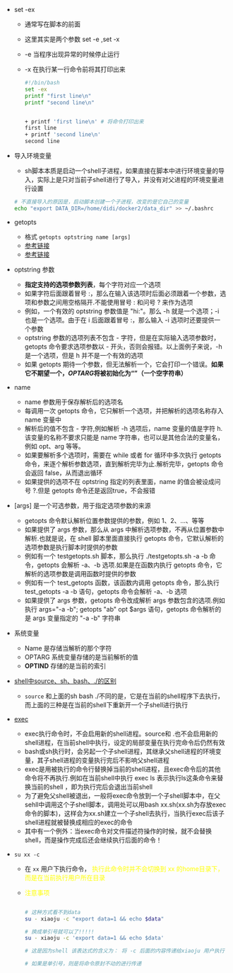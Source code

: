 - set -ex

  - 通常写在脚本的前面

  - 这里其实是两个参数 set -e ,set -x

  - -e 当程序出现异常的时候停止运行

  - -x 在执行某一行命令前将其打印出来

    ```bash
    #!/bin/bash
    set -ex
    printf "first line\n"
    printf "second line\n"
    
    
    + printf 'first line\n' # 将命令打印出来
    first line
    + printf 'second line\n'
    second line
    ```

    

- 导入环境变量

  - sh脚本本质是启动一个shell子进程，如果直接在脚本中进行环境变量的导入，实际上是只对当前子shell进行了导入，并没有对父进程的环境变量进行设置

  ```bash
  # 不直接导入的原因是，启动脚本创建一个子进程，改变的是它自己的变量
  echo "export DATA_DIR=/home/didi/docker2/data_dir" >> ~/.bashrc
  ```


- getopts
  - 格式 `getopts optstring name [args]`
  - [参考链接](https://www.iteye.com/blog/xingwang-ye-1601246)
  - [参考链接](https://blog.csdn.net/weixin_42552315/article/details/111945203?ops_request_misc=%257B%2522request%255Fid%2522%253A%2522166377715316782391837706%2522%252C%2522scm%2522%253A%252220140713.130102334.pc%255Fall.%2522%257D&request_id=166377715316782391837706&biz_id=0&utm_medium=distribute.pc_search_result.none-task-blog-2~all~first_rank_ecpm_v1~pc_rank_34-1-111945203-null-null.142^v49^pc_rank_34_1,201^v3^control_1&utm_term=%E4%BB%80%E4%B9%88%E6%98%AFgetopts&spm=1018.2226.3001.4187)
- optstring 参数
  - **指定支持的选项参数列表**，每个字符对应一个选项
  - 如果字符后面跟着冒号 :，那么在输入该选项时后面必须跟着一个参数，选项和参数之间用空格隔开.不能使用冒号 : 和问号 ? 来作为选项
  - 例如，一个有效的 optstring 参数值是 "hi:"。那么 -h 就是一个选项；-i 也是一个选项。由于在 i 后面跟着冒号 :，那么输入 -i 选项时还要提供一个参数
  - optstring 参数的选项列表不包含 - 字符，但是在实际输入选项参数时，getopts 命令要求选项参数以 - 开头，否则会报错。以上面例子来说，-h 是一个选项，但是 h 并不是一个有效的选项
  - 如果 getopts 期待一个参数，但无法解析一个，它会打印一个错误。**如果它不期望一个，*OPTARG*将被初始化为“”（一个空字符串）**
- name
  - name 参数用于保存解析后的选项名
  - 每调用一次 getopts 命令，它只解析一个选项，并把解析的选项名称存入 name 变量中
  - 解析后的值不包含 - 字符,例如解析 -h 选项后，name 变量的值是字符 h.该变量的名称不要求只能是 name 字符串，也可以是其他合法的变量名，例如 opt、arg 等等。
  - 如果要解析多个选项时，需要在 while 或者 for 循环中多次执行 getopts 命令，来逐个解析参数选项，直到解析完毕为止.解析完毕，getopts 命令会返回 false，从而退出循环
  - 如果提供的选项不在 optstring 指定的列表里面，name 的值会被设成问号 ?.但是 getopts 命令还是返回true，不会报错
- [args] 是一个可选参数，用于指定选项参数的来源
  - getopts 命令默认解析位置参数提供的参数，例如 $1、$2、...、等等
  - 如果提供了 args 参数，那么从 args 中解析选项参数，不再从位置参数中解析.也就是说，在 shell 脚本里面直接执行 getopts 命令，它默认解析的选项参数是执行脚本时提供的参数
  - 例如有一个 testgetopts.sh 脚本，那么执行 ./testgetopts.sh -a -b 命令，getopts 会解析 -a、-b 选项.如果是在函数内执行 getopts 命令，它解析的选项参数是调用函数时提供的参数
  - 例如有一个 test_getopts 函数，该函数内调用 getopts 命令，那么执行 test_getopts -a -b 语句，getopts 命令会解析 -a、-b 选项
  - 如果提供了 args 参数，getopts 命令改成解析 args 参数包含的选项.例如执行 args="-a -b"; getopts "ab" opt $args 语句，getopts 命令解析的是 args 变量指定的 "-a -b" 字符串
- 系统变量
  - Name 是存储当解析的那个字符
  - OPTARG 系统变量存储的是当前解析的值
  - **OPTIND** 存储的是当前的索引
- [shell中source、sh、bash、./的区别](https://blog.csdn.net/weixin_43726471/article/details/120800757?ops_request_misc=%257B%2522request%255Fid%2522%253A%2522169485512416800185884324%2522%252C%2522scm%2522%253A%252220140713.130102334..%2522%257D&request_id=169485512416800185884324&biz_id=0&utm_medium=distribute.pc_search_result.none-task-blog-2~all~sobaiduend~default-2-120800757-null-null.142^v94^chatsearchT3_1&utm_term=shell%E4%B8%ADsource%E3%80%81sh%E3%80%81bash%E3%80%81.%2F%E6%89%A7%E8%A1%8C%E8%84%9A%E6%9C%AC%E7%9A%84%E5%8C%BA%E5%88%AB&spm=1018.2226.3001.4187)
  - `source` 和上面的sh bash ./不同的是，它是在当前的shell程序下去执行，而上面的三种是在当前的shell下重新开一个子shell进行执行
- [exec](https://www.jianshu.com/p/60a3dae7694f)

  - exec执行命令时，不会启用新的shell进程。source和 .也不会启用新的shell进程，在当前shell中执行，设定的局部变量在执行完命令后仍然有效
  - bash或sh执行时，会另起一个子shell进程，其继承父shell进程的环境变量，其子shell进程的变量执行完后不影响父shell进程
  - exec是用被执行的命令行替换掉当前的shell进程，且exec命令后的其他命令将不再执行.例如在当前shell中执行 exec ls 表示执行ls这条命令来替换当前的shell ，即为执行完后会退出当前shell
  - 为了避免父shell被退出，一般将exec命令放到一个子shell脚本中，在父sehll中调用这个子shell脚本，调用处可以用bash xx.sh(xx.sh为存放exec命令的脚本)，这样会为xx.sh建立一个子shell去执行，当执行exec后该子shell进程就被替换成相应的exec的命令
  - 其中有一个例外：当exec命令对文件描述符操作的时候，就不会替换shell，而是操作完成后还会继续执行后面的命令！

- `su xx -c `

  - 在 `xx` 用户下执行命令， <font color=yellow> 执行此命令时并不会切换到 xx 的home目录下，而是在当前执行用户所在目录 </font>

  - <font color=yellow>注意事项</font>

    ```sh
    
    # 这种方式看不到data
    su - xiaoju -c "export data=1 && echo $data"
    
    # 换成单引号就可以了!!!!!
    su - xiaoju -c 'export data=1 && echo $data'
    
    # 这是因为shell 该表达式的含义为： 将 -c 后面的内容传递给xiaoju 用户执行 ，如果是双引号-会读取当前环境的值
    
    # 如果是单引号，则是将命令原封不动的进行传递
    ```

    